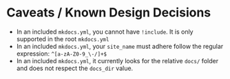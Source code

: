 # Caveats / Known Design Decisions

- In an included `mkdocs.yml`, you cannot have `!include`. It is only supported in the root `mkdocs.yml`
- In an included `mkdocs.yml`, your `site_name` must adhere follow the regular expression: `^[a-zA-Z0-9_\-/]+$`
- In an included `mkdocs.yml`, it currently looks for the relative `docs/` folder and does not respect the `docs_dir` value.
